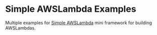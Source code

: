 # Simple AWSLambda Examples

Multiple examples for [Simple AWSLambda](https://github.com/GoodforGod/simple-awslambda) mini framework for building AWSLambdas.